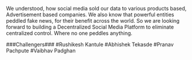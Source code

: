 We understood, how social media sold our data to various products based, Advertisement based companies. We also know that powerful entities peddled fake news, for their benefit across the world. So we are looking forward to building a Decentralized Social Media Platform to eliminate centralized control. Where no one peddles anything.


###Challengers###
#Rushikesh Kantule
#Abhishek Tekasde
#Pranav Pachpute
#Vaibhav Padghan
